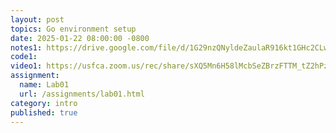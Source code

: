 ```yaml
---
layout: post
topics: Go environment setup
date: 2025-01-22 08:00:00 -0800
notes1: https://drive.google.com/file/d/1G29nzQNyldeZaulaR916kt1GHc2CLwIK/view?usp=sharing
code1: 
video1: https://usfca.zoom.us/rec/share/sXQ5Mn6H58lMcbSeZBrzFTTM_tZ2hPzpx-7_dPItMsYLuyswAO2m1Tjwt6gIf5M.56NPlNQbEesLQRl-
assignment:
  name: Lab01
  url: /assignments/lab01.html
category: intro
published: true
---
```

